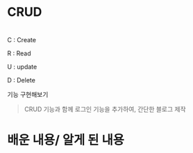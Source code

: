 # CRUD
#

C : Create

R : Read

U : update

D : Delete

기능 구현해보기

> CRUD 기능과 함께 로그인 기능을 추가하여, 간단한 블로그 제작

#

# 배운 내용/ 알게 된 내용